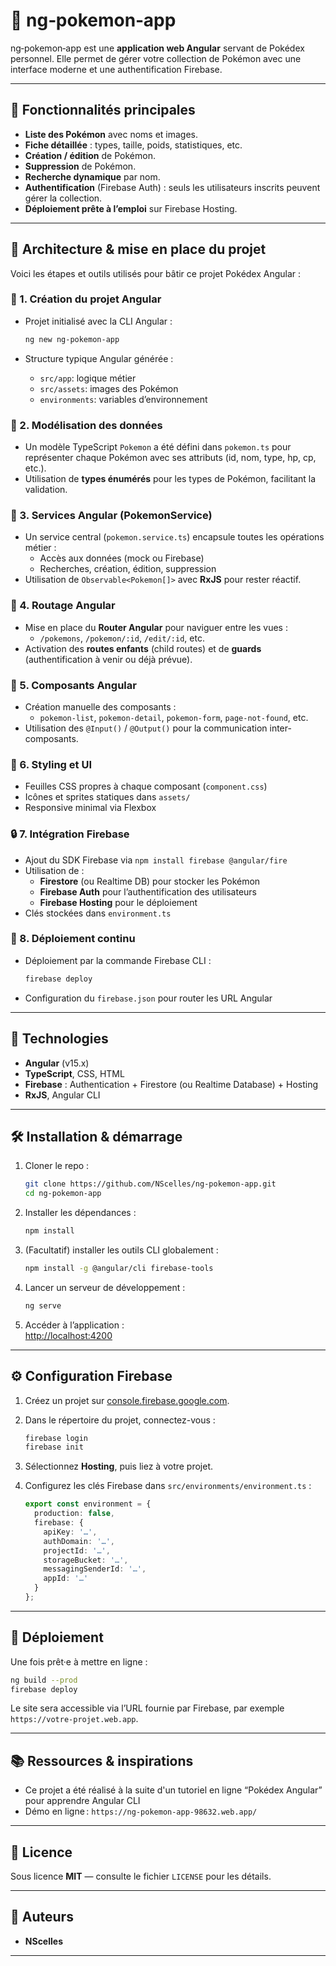 
# 🧬 ng‑pokemon‑app

ng‑pokemon‑app est une **application web Angular** servant de Pokédex personnel. Elle permet de gérer votre collection de Pokémon avec une interface moderne et une authentification Firebase.

---

## 🎯 Fonctionnalités principales

- **Liste des Pokémon** avec noms et images.
- **Fiche détaillée** : types, taille, poids, statistiques, etc.
- **Création / édition** de Pokémon.
- **Suppression** de Pokémon.
- **Recherche dynamique** par nom.
- **Authentification** (Firebase Auth) : seuls les utilisateurs inscrits peuvent gérer la collection.
- **Déploiement prête à l’emploi** sur Firebase Hosting.

---

## 🧱 Architecture & mise en place du projet

Voici les étapes et outils utilisés pour bâtir ce projet Pokédex Angular :

### 📁 1. Création du projet Angular

- Projet initialisé avec la CLI Angular :

  ```bash
  ng new ng-pokemon-app
  ```

- Structure typique Angular générée :
  - `src/app`: logique métier
  - `src/assets`: images des Pokémon
  - `environments`: variables d’environnement

### 🧩 2. Modélisation des données

- Un modèle TypeScript `Pokemon` a été défini dans `pokemon.ts` pour représenter chaque Pokémon avec ses attributs (id, nom, type, hp, cp, etc.).
- Utilisation de **types énumérés** pour les types de Pokémon, facilitant la validation.

### 🔗 3. Services Angular (PokemonService)

- Un service central (`pokemon.service.ts`) encapsule toutes les opérations métier :
  - Accès aux données (mock ou Firebase)
  - Recherches, création, édition, suppression
- Utilisation de `Observable<Pokemon[]>` avec **RxJS** pour rester réactif.

### 🧭 4. Routage Angular

- Mise en place du **Router Angular** pour naviguer entre les vues :
  - `/pokemons`, `/pokemon/:id`, `/edit/:id`, etc.
- Activation des **routes enfants** (child routes) et de **guards** (authentification à venir ou déjà prévue).

### 💄 5. Composants Angular

- Création manuelle des composants :
  - `pokemon-list`, `pokemon-detail`, `pokemon-form`, `page-not-found`, etc.
- Utilisation des `@Input()` / `@Output()` pour la communication inter-composants.

### 🎨 6. Styling et UI

- Feuilles CSS propres à chaque composant (`component.css`)
- Icônes et sprites statiques dans `assets/`
- Responsive minimal via Flexbox

### 🔒 7. Intégration Firebase

- Ajout du SDK Firebase via `npm install firebase @angular/fire`
- Utilisation de :
  - **Firestore** (ou Realtime DB) pour stocker les Pokémon
  - **Firebase Auth** pour l’authentification des utilisateurs
  - **Firebase Hosting** pour le déploiement
- Clés stockées dans `environment.ts`

### 🚀 8. Déploiement continu

- Déploiement par la commande Firebase CLI :

  ```bash
  firebase deploy
  ```

- Configuration du `firebase.json` pour router les URL Angular

---

## 🔧 Technologies

- **Angular** (v15.x)
- **TypeScript**, CSS, HTML
- **Firebase** : Authentication + Firestore (ou Realtime Database) + Hosting
- **RxJS**, Angular CLI

---

## 🛠️ Installation & démarrage

1. Cloner le repo :

   ```bash
   git clone https://github.com/NScelles/ng-pokemon-app.git
   cd ng-pokemon-app
   ```

2. Installer les dépendances :

   ```bash
   npm install
   ```

3. (Facultatif) installer les outils CLI globalement :

   ```bash
   npm install -g @angular/cli firebase-tools
   ```

4. Lancer un serveur de développement :

   ```bash
   ng serve
   ```

5. Accéder à l’application :  
   [http://localhost:4200](http://localhost:4200)

---

## ⚙️ Configuration Firebase

1. Créez un projet sur [console.firebase.google.com](https://console.firebase.google.com).
2. Dans le répertoire du projet, connectez-vous :

   ```bash
   firebase login
   firebase init
   ```

3. Sélectionnez **Hosting**, puis liez à votre projet.
4. Configurez les clés Firebase dans `src/environments/environment.ts` :

   ```ts
   export const environment = {
     production: false,
     firebase: {
       apiKey: '…',
       authDomain: '…',
       projectId: '…',
       storageBucket: '…',
       messagingSenderId: '…',
       appId: '…'
     }
   };
   ```

---

## 🚀 Déploiement

Une fois prêt·e à mettre en ligne :

```bash
ng build --prod
firebase deploy
```

Le site sera accessible via l’URL fournie par Firebase, par exemple `https://votre-projet.web.app`.

---

## 📚 Ressources & inspirations

- Ce projet a été réalisé à la suite d'un tutoriel en ligne “Pokédex Angular” pour apprendre Angular CLI
- Démo en ligne : `https://ng-pokemon-app-98632.web.app/`

---

## 📝 Licence

Sous licence **MIT** — consulte le fichier `LICENSE` pour les détails.

---

## 🧍 Auteurs

- **NScelles**

---
